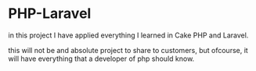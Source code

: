 # PHP-Laravel


in this project I have applied everything I learned in Cake PHP and Laravel.

this will not be and absolute project to share to customers, 
but ofcourse, it will have everything that a developer of php should know.